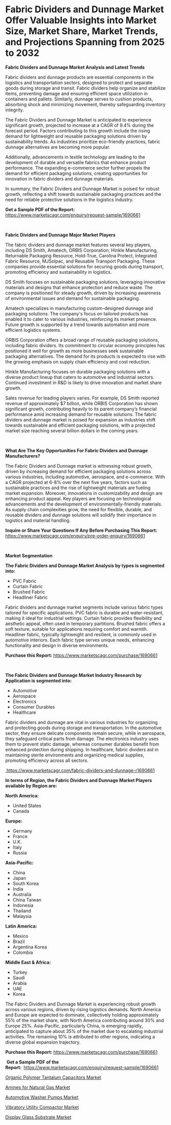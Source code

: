 <p><h1>Fabric Dividers and Dunnage Market Offer Valuable Insights into Market Size, Market Share, Market Trends, and Projections Spanning from 2025 to 2032</h1></p><p><strong>Fabric Dividers and Dunnage Market Analysis and Latest Trends</strong></p>
<p><p>Fabric dividers and dunnage products are essential components in the logistics and transportation sectors, designed to protect and separate goods during storage and transit. Fabric dividers help organize and stabilize items, preventing damage and ensuring efficient space utilization in containers and pallets. Similarly, dunnage serves to cushion products, absorbing shock and minimizing movement, thereby safeguarding inventory integrity.</p><p>The Fabric Dividers and Dunnage Market is anticipated to experience significant growth, projected to increase at a CAGR of 9.4% during the forecast period. Factors contributing to this growth include the rising demand for lightweight and reusable packaging solutions driven by sustainability trends. As industries prioritize eco-friendly practices, fabric dunnage alternatives are becoming more popular.</p><p>Additionally, advancements in textile technology are leading to the development of durable and versatile fabrics that enhance product performance. The expanding e-commerce sector further propels the demand for efficient packaging solutions, creating opportunities for innovation in fabric dividers and dunnage materials.</p><p>In summary, the Fabric Dividers and Dunnage Market is poised for robust growth, reflecting a shift towards sustainable packaging practices and the need for reliable protective solutions in the logistics industry.</p></p>
<p><strong>Get a Sample PDF of the Report:&nbsp;</strong> <a href="https://www.marketscagr.com/enquiry/request-sample/1690661?utm_campaign=1998&utm_medium=2&utm_source=Github&utm_content=ia&utm_term=06012025&utm_id=fabric-dividers-and-dunnage">https://www.marketscagr.com/enquiry/request-sample/1690661</a></p>
<p>&nbsp;</p>
<p><strong>Fabric Dividers and Dunnage Major Market Players</strong></p>
<p><p>The fabric dividers and dunnage market features several key players, including DS Smith, Amatech, ORBIS Corporation, Hinkle Manufacturing, Returnable Packaging Resource, Hold-True, Carolina Protect, Integrated Fabric Resource, MJSolpac, and Reusable Transport Packaging. These companies provide essential solutions for securing goods during transport, promoting efficiency and sustainability in logistics.</p><p>DS Smith focuses on sustainable packaging solutions, leveraging innovative materials and designs that enhance protection and reduce waste. The company is positioned for steady growth, driven by increasing awareness of environmental issues and demand for sustainable packaging. </p><p>Amatech specializes in manufacturing custom-designed dunnage and packaging solutions. The company's focus on tailored products has enabled it to cater to various industries, reinforcing its market presence. Future growth is supported by a trend towards automation and more efficient logistics systems.</p><p>ORBIS Corporation offers a broad range of reusable packaging solutions, including fabric dividers. Its commitment to circular economy principles has positioned it well for growth as more businesses seek sustainable packaging alternatives. The demand for its products is expected to rise with the growing emphasis on supply chain efficiency and cost reduction.</p><p>Hinkle Manufacturing focuses on durable packaging solutions with a diverse product lineup that caters to automotive and industrial sectors. Continued investment in R&D is likely to drive innovation and market share growth.</p><p>Sales revenue for leading players varies. For example, DS Smith reported revenue of approximately $7 billion, while ORBIS Corporation has shown significant growth, contributing heavily to its parent company’s financial performance amid increasing demand for reusable solutions. The fabric dividers and dunnage market is poised for expansion as industries shift towards sustainable and efficient packaging solutions, with a projected market size reaching several billion dollars in the coming years.</p></p>
<p>&nbsp;</p>
<p><strong>What Are The Key Opportunities For Fabric Dividers and Dunnage Manufacturers?</strong></p>
<p><p>The Fabric Dividers and Dunnage market is witnessing robust growth, driven by increasing demand for efficient packaging solutions across various industries, including automotive, aerospace, and e-commerce. With a CAGR projected at 6-8% over the next five years, factors such as sustainable practices and the rise of lightweight materials are fueling market expansion. Moreover, innovations in customizability and design are enhancing product appeal. Key players are focusing on technological advancements and the development of environmentally-friendly materials. As supply chain complexities grow, the need for flexible, durable, and reusable dividers and dunnage solutions will solidify their importance in logistics and material handling.</p></p>
<p><strong>Inquire or Share Your Questions If Any Before Purchasing This Report:</strong> <a href="https://www.marketscagr.com/enquiry/pre-order-enquiry/1690661?utm_campaign=1998&utm_medium=2&utm_source=Github&utm_content=ia&utm_term=06012025&utm_id=fabric-dividers-and-dunnage">https://www.marketscagr.com/enquiry/pre-order-enquiry/1690661</a></p>
<p>&nbsp;</p>
<p><strong>Market Segmentation</strong></p>
<p><strong>The Fabric Dividers and Dunnage Market Analysis by types is segmented into:</strong></p>
<p><ul><li>PVC Fabric</li><li>Curtain Fabric</li><li>Brushed Fabric</li><li>Headliner Fabric</li></ul></p>
<p><p>Fabric dividers and dunnage market segments include various fabric types tailored for specific applications. PVC fabric is durable and water-resistant, making it ideal for industrial settings. Curtain fabric provides flexibility and aesthetic appeal, often used in temporary partitions. Brushed fabric offers a soft texture, suitable for applications requiring comfort and warmth. Headliner fabric, typically lightweight and resilient, is commonly used in automotive interiors. Each fabric type serves unique needs, enhancing functionality and design in diverse environments.</p></p>
<p><strong>Purchase this Report:&nbsp;</strong><a href="https://www.marketscagr.com/purchase/1690661?utm_campaign=1998&utm_medium=2&utm_source=Github&utm_content=ia&utm_term=06012025&utm_id=fabric-dividers-and-dunnage">https://www.marketscagr.com/purchase/1690661</a></p>
<p>&nbsp;</p>
<p><strong>The Fabric Dividers and Dunnage Market Industry Research by Application is segmented into:</strong></p>
<p><ul><li>Automotive</li><li>Aerospace</li><li>Electronics</li><li>Consumer Durables</li><li>Healthcare</li></ul></p>
<p><p>Fabric dividers and dunnage are vital in various industries for organizing and protecting goods during storage and transportation. In the automotive sector, they ensure delicate components remain secure, while in aerospace, they safeguard critical parts from damage. The electronics industry uses them to prevent static damage, whereas consumer durables benefit from enhanced protection during shipping. In healthcare, fabric dividers aid in maintaining sterile environments and organizing medical supplies, promoting efficiency across all sectors.</p></p>
<p><a href="https://www.marketscagr.com/fabric-dividers-and-dunnage-r1690661?utm_campaign=1998&utm_medium=2&utm_source=Github&utm_content=ia&utm_term=06012025&utm_id=fabric-dividers-and-dunnage">&nbsp;https://www.marketscagr.com/fabric-dividers-and-dunnage-r1690661</a></p>
<p><strong>In terms of Region, the Fabric Dividers and Dunnage Market Players available by Region are:</strong></p>
<p>
    <p> <strong> North America: </strong>
        <ul>
            <li>United States</li>
            <li>Canada</li>
        </ul>
        </p> 
    <p> <strong> Europe: </strong>
        <ul>
            <li>Germany</li>
            <li>France</li>
            <li>U.K.</li>
            <li>Italy</li>
            <li>Russia</li>
        </ul>
        </p> 
    <p> <strong> Asia-Pacific: </strong>
        <ul>
            <li>China</li>
            <li>Japan</li>
            <li>South Korea</li>
            <li>India</li>
            <li>Australia</li>
            <li>China Taiwan</li>
            <li>Indonesia</li>
            <li>Thailand</li>
            <li>Malaysia</li>
        </ul>
        </p> 
    <p> <strong> Latin America: </strong>
        <ul>
            <li>Mexico</li>
            <li>Brazil</li>
            <li>Argentina Korea</li>
            <li>Colombia</li>
        </ul>
        </p> 
    <p> <strong> Middle East & Africa: </strong>
        <ul>
            <li>Turkey</li>
            <li>Saudi</li>
            <li>Arabia</li>
            <li>UAE</li>
            <li>Korea</li>
        </ul>
    </p>
    </p>
<p><p>The Fabric Dividers and Dunnage Market is experiencing robust growth across various regions, driven by rising logistics demands. North America and Europe are expected to dominate, collectively holding approximately 55% of the market share, with North America contributing around 30% and Europe 25%. Asia-Pacific, particularly China, is emerging rapidly, anticipated to capture about 35% of the market due to escalating industrial activities. The remaining 10% is attributed to other regions, indicating a diverse global expansion trajectory.</p></p>
<p><strong>Purchase this Report: </strong><a href="https://www.marketscagr.com/purchase/1690661?utm_campaign=1998&utm_medium=2&utm_source=Github&utm_content=ia&utm_term=06012025&utm_id=fabric-dividers-and-dunnage">https://www.marketscagr.com/purchase/1690661</a></p>
<p>&nbsp;<strong>Get a Sample PDF of the Report:&nbsp;&nbsp;</strong><a href="https://www.marketscagr.com/enquiry/request-sample/1690661?utm_campaign=1998&utm_medium=2&utm_source=Github&utm_content=ia&utm_term=06012025&utm_id=fabric-dividers-and-dunnage">https://www.marketscagr.com/enquiry/request-sample/1690661</a></p>
<p><strong></strong></p>
<p><p><a href="https://www.linkedin.com/pulse/organic-polymer-tantalum-capacitors-market-forecastfor-year2025-l7kwc?utm_campaign=1998&utm_medium=2&utm_source=Github&utm_content=ia&utm_term=06012025&utm_id=fabric-dividers-and-dunnage">Organic Polymer Tantalum Capacitors Market</a></p><p><a href="https://www.linkedin.com/pulse/amines-natural-gas-mosaic-piecing-together-global-market-dynamics-umpde?utm_campaign=1998&utm_medium=2&utm_source=Github&utm_content=ia&utm_term=06012025&utm_id=fabric-dividers-and-dunnage">Amines for Natural Gas Market</a></p><p><a href="https://www.linkedin.com/pulse/automotive-washer-pumps-market-trend-indicates-rapid-growth-k0zbc?utm_campaign=1998&utm_medium=2&utm_source=Github&utm_content=ia&utm_term=06012025&utm_id=fabric-dividers-and-dunnage">Automotive Washer Pumps Market</a></p><p><a href="https://www.linkedin.com/pulse/future-assessment-forecast-global-vibratory-utility-compactor-oq4ze?utm_campaign=1998&utm_medium=2&utm_source=Github&utm_content=ia&utm_term=06012025&utm_id=fabric-dividers-and-dunnage">Vibratory Utility Compactor Market</a></p><p><a href="https://www.linkedin.com/pulse/report-impact-latest-trends-display-glass-substrate-market-5pdwc?utm_campaign=1998&utm_medium=2&utm_source=Github&utm_content=ia&utm_term=06012025&utm_id=fabric-dividers-and-dunnage">Display Glass Substrate Market</a></p></p>